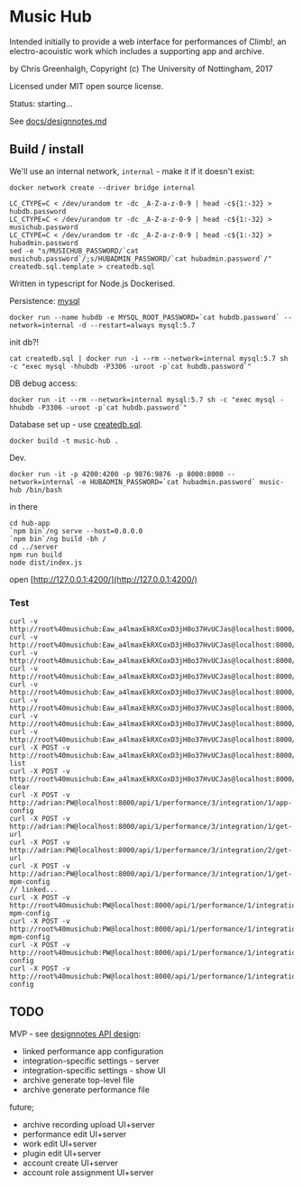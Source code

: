 # Music Hub

Intended initially to provide a web interface for performances of 
Climb!, an electro-acouistic work which includes a supporting app and
archive.

by Chris Greenhalgh, 
Copyright (c) The University of Nottingham, 2017

Licensed under MIT open source license.

Status: starting...

See [docs/designnotes.md](docs/designnotes.md)

## Build / install

We'll use an internal network, `internal` - make it if it doesn't exist:
```
docker network create --driver bridge internal
```

```
LC_CTYPE=C < /dev/urandom tr -dc _A-Z-a-z-0-9 | head -c${1:-32} > hubdb.password
LC_CTYPE=C < /dev/urandom tr -dc _A-Z-a-z-0-9 | head -c${1:-32} > musichub.password
LC_CTYPE=C < /dev/urandom tr -dc _A-Z-a-z-0-9 | head -c${1:-32} > hubadmin.password
sed -e "s/MUSICHUB_PASSWORD/`cat musichub.password`/;s/HUBADMIN_PASSWORD/`cat hubadmin.password`/" createdb.sql.template > createdb.sql
```
Written in typescript for Node.js
Dockerised.

Persistence: [mysql](https://hub.docker.com/_/mysql/)
```
docker run --name hubdb -e MYSQL_ROOT_PASSWORD=`cat hubdb.password` --network=internal -d --restart=always mysql:5.7
```

init db?!
```
cat createdb.sql | docker run -i --rm --network=internal mysql:5.7 sh -c "exec mysql -hhubdb -P3306 -uroot -p`cat hubdb.password`"
```

DB debug access:
```
docker run -it --rm --network=internal mysql:5.7 sh -c "exec mysql -hhubdb -P3306 -uroot -p`cat hubdb.password`"
```

Database set up - use [createdb.sql](createdb.sql).

```
docker build -t music-hub .
```

Dev.
```
docker run -it -p 4200:4200 -p 9876:9876 -p 8000:8000 --network=internal -e HUBADMIN_PASSWORD=`cat hubadmin.password` music-hub /bin/bash
```
in there
```
cd hub-app
`npm bin`/ng serve --host=0.0.0.0
`npm bin`/ng build -bh /
cd ../server
npm run build
node dist/index.js
```
open [http://127.0.0.1:4200/](http://127.0.0.1:4200/)

### Test

```
curl -v http://root%40musichub:Eaw_a4lmaxEkRXCoxD3jH0o37HvUCJas@localhost:8000/api/1/account
curl -v http://root%40musichub:Eaw_a4lmaxEkRXCoxD3jH0o37HvUCJas@localhost:8000/api/1/works
curl -v http://root%40musichub:Eaw_a4lmaxEkRXCoxD3jH0o37HvUCJas@localhost:8000/api/1/work/1
curl -v http://root%40musichub:Eaw_a4lmaxEkRXCoxD3jH0o37HvUCJas@localhost:8000/api/1/work/1/downloads
curl -v http://root%40musichub:Eaw_a4lmaxEkRXCoxD3jH0o37HvUCJas@localhost:8000/api/1/work/1/performances
curl -v http://root%40musichub:Eaw_a4lmaxEkRXCoxD3jH0o37HvUCJas@localhost:8000/api/1/performance/1
curl -v http://root%40musichub:Eaw_a4lmaxEkRXCoxD3jH0o37HvUCJas@localhost:8000/api/1/performance/1/integrations
curl -v http://root%40musichub:Eaw_a4lmaxEkRXCoxD3jH0o37HvUCJas@localhost:8000/api/1/performance/1/integration/1
curl -X POST -v http://root%40musichub:Eaw_a4lmaxEkRXCoxD3jH0o37HvUCJas@localhost:8000/api/1/performance/1/integration/1/redis-list
curl -X POST -v http://root%40musichub:Eaw_a4lmaxEkRXCoxD3jH0o37HvUCJas@localhost:8000/api/1/performance/1/integration/1/redis-clear
curl -X POST -v http://adrian:PW@localhost:8000/api/1/performance/3/integration/1/app-config
curl -X POST -v http://adrian:PW@localhost:8000/api/1/performance/3/integration/1/get-url
curl -X POST -v http://adrian:PW@localhost:8000/api/1/performance/3/integration/2/get-url
curl -X POST -v http://adrian:PW@localhost:8000/api/1/performance/3/integration/1/get-mpm-config
// linked...
curl -X POST -v http://root%40musichub:PW@localhost:8000/api/1/performance/1/integration/1/get-mpm-config
curl -X POST -v http://root%40musichub:PW@localhost:8000/api/1/performance/1/integration/2/get-mpm-config
curl -X POST -v http://root%40musichub:PW@localhost:8000/api/1/performance/1/integration/1/app-config
curl -X POST -v http://root%40musichub:PW@localhost:8000/api/1/performance/1/integration/2/app-config
```


## TODO

MVP - see [designnotes API design](docs/designnotes.md#API%20design):

- linked performance app configuration
- integration-specific settings - server
- integration-specific settings - show UI
- archive generate top-level file
- archive generate performance file

future;
- archive recording upload UI+server
- performance edit UI+server
- work edit UI+server
- plugin edit UI+server
- account create UI+server
- account role assignment UI+server
